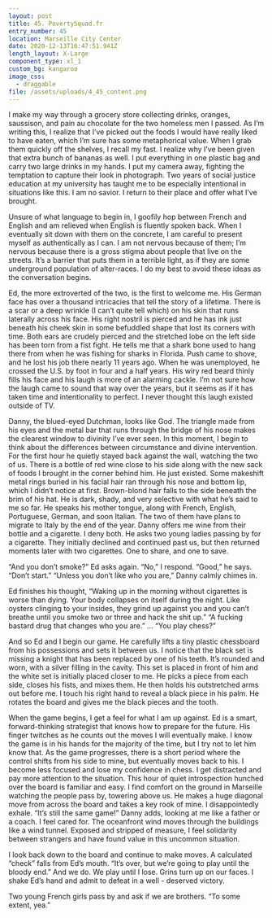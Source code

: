 ```yaml
---
layout: post
title: 45. PovertySquad.fr
entry_number: 45
location: Marseille City Center
date: 2020-12-13T16:47:51.941Z
length_layout: X-Large
component_type: xl_1
custom_bg: kangaroo
image_css:
  - draggable
file: /assets/uploads/4_45_content.png
---
```

I make my way through a grocery store collecting drinks, oranges, saussison, and pain au chocolate for the two homeless men I passed. As I’m writing this, I realize that I’ve picked out the foods I would have really liked to have eaten, which I’m sure has some metaphorical value. When I grab them quickly off the shelves, I recall my fast. I realize why I’ve been given that extra bunch of bananas as well. I put everything in one plastic bag and carry two large drinks in my hands. I put my camera away, fighting the temptation to capture their look in photograph. Two years of social justice education at my university has taught me to be especially intentional in situations like this. I am no savior. I return to their place and offer what I’ve brought.

Unsure of what language to begin in, I goofily hop between French and English and am relieved when English is fluently spoken back. When I eventually sit down with them on the concrete, I am careful to present myself as authentically as I can. I am not nervous because of them; I’m nervous because there is a gross stigma about people that live on the streets. It’s a barrier that puts them in a terrible light, as if they are some underground population of alter-races. I do my best to avoid these ideas as the conversation begins.

Ed, the more extroverted of the two, is the first to welcome me. His German face has over a thousand intricacies that tell the story of a lifetime. There is a scar or a deep wrinkle (I can’t quite tell which) on his skin that runs laterally across his face. His right nostril is pierced and he has ink just beneath his cheek skin in some befuddled shape that lost its corners with time. Both ears are crudely pierced and the stretched lobe on the left side has been torn from a fist fight. He tells me that a shark bone used to hang there from when he was fishing for sharks in Florida. Push came to shove, and he lost his job there nearly 11 years ago. When he was unemployed, he crossed the U.S. by foot in four and a half years. His wiry red beard thinly fills his face and his laugh is more of an alarming cackle. I’m not sure how the laugh came to sound that way over the years, but it seems as if it has taken time and intentionality to perfect. I never thought this laugh existed outside of TV.

Danny, the blued-eyed Dutchman, looks like God. The triangle made from his eyes and the metal bar that runs through the bridge of his nose makes the clearest window to divinity I’ve ever seen. In this moment, I begin to think about the differences between circumstance and divine intervention. For the first hour he quietly stayed back against the wall, watching the two of us. There is a bottle of red wine close to his side along with the new sack of foods I brought in the corner behind him. He just existed. Some makeshift metal rings buried in his facial hair ran through his nose and bottom lip, which I didn’t notice at first. Brown-blond hair falls to the side beneath the brim of his hat. He is dark, shady, and very selective with what he’s said to me so far. He speaks his mother tongue, along with French, English, Portuguese, German, and soon Italian. The two of them have plans to migrate to Italy by the end of the year. Danny offers me wine from their bottle and a cigarette. I deny both. He asks two young ladies passing by for a cigarette. They initially declined and continued past us, but then returned moments later with two cigarettes. One to share, and one to save.

“And you don’t smoke?” Ed asks again. 
“No,” I respond. 
“Good,” he says. “Don’t start.” 
“Unless you don’t like who you are,” Danny calmly chimes in.

Ed finishes his thought, “Waking up in the morning without cigarettes is worse than dying. Your body collapses on itself during the night. Like oysters clinging to your insides, they grind up against you and you can’t breathe until you smoke two or three and hack the shit up.” 
“A fucking bastard drug that changes who you are.” 
...
“You play chess?”

And so Ed and I begin our game. He carefully lifts a tiny plastic chessboard from his possessions and sets it between us. I notice that the black set is missing a knight that has been replaced by one of his teeth. It’s rounded and worn, with a silver filling in the cavity. This set is placed in front of him and the white set is initially placed closer to me. He picks a piece from each side, closes his fists, and mixes them. He then holds his outstretched arms out before me. I touch his right hand to reveal a black piece in his palm. He rotates the board and gives me the black pieces and the tooth.

When the game begins, I get a feel for what I am up against. Ed is a smart, forward-thinking strategist that knows how to prepare for the future. His finger twitches as he counts out the moves I will eventually make. I know the game is in his hands for the majority of the time, but I try not to let him know that. As the game progresses, there is a short period where the control shifts from his side to mine, but eventually moves back to his. I become less focused and lose my confidence in chess. I get distracted and pay more attention to the situation. This hour of quiet introspection hunched over the board is familiar and easy. I find comfort on the ground in Marseille watching the people pass by, towering above us. 
He makes a huge diagonal move from across the board and takes a key rook of mine. I disappointedly exhale. “It’s still the same game!” Danny adds, looking at me like a father or a coach. I feel cared for. The oceanfront wind moves through the buildings like a wind tunnel. Exposed and stripped of measure, I feel solidarity between strangers and have found value in this uncommon situation.

I look back down to the board and continue to make moves. A calculated “check” falls from Ed’s mouth. “It’s over, but we’re going to play until the bloody end.” And we do. We play until I lose. Grins turn up on our faces. I shake Ed’s hand and admit to defeat in a well - deserved victory.

Two young French girls pass by and ask if we are brothers. “To some extent, yea.”